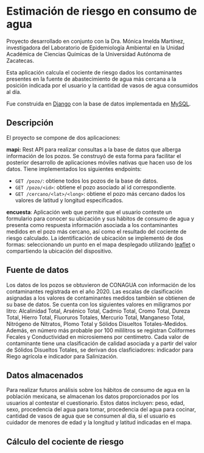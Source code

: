 # Estimación de riesgo en consumo de agua

Proyecto desarrollado en conjunto con la Dra. Mónica Imelda Martínez, investigadora del Laboratorio de Epidemiología Ambiental en la Unidad Académica de Ciencias Químicas de la Universidad Autónoma de Zacatecas.

Esta aplicación calcula el cociente de riesgo dados los contaminantes presentes en la fuente de abastecimiento de agua más cercana a la posición indicada por el usuario y la cantidad de vasos de agua consumidos al día. 

Fue construida en [Django](https://www.djangoproject.com/) con la base de datos implementada en [MySQL](https://www.mysql.com/).

## Descripción 

El proyecto se compone de dos aplicaciones:

**mapi:** Rest API para realizar consultas a la base de datos que alberga información de los pozos. Se construyó de esta forma para facilitar el posterior desarrollo de aplicaciones móviles nativas que hacen uso de los datos. Tiene implementados los siguientes endpoints:
  - `GET /pozo/`: obtiene todos los pozos de la base de datos.
  - `GET /pozo/<id>`: obtiene el pozo asociado al id correspondiente.
  - `GET /cercano/<lat>/<long>`: obtiene el pozo más cercano dados los valores de latitud y longitud especificados.
  
**encuesta**: Aplicación web que permite que el usuario conteste un formulario para conocer su ubicación y sus hábitos de consumo de agua y presenta como respuesta información asociada a los contaminantes medidos en el pozo más cercano, así como el resultado del cociente de riesgo calculado. La identificación de ubicación se implementó de dos formas: seleccionando un punto en el mapa desplegado utilizando [leaflet](https://leafletjs.com/) o compartiendo la ubicación del  dispositivo. 

## Fuente de datos

Los datos de los pozos se obtuvieron de CONAGUA con información de los contaminantes registrada en el año 2020. Las escalas de clasificación  asignadas a los valores de contaminantes medidos también se obtienen de su base de datos. Se cuenta con los siguientes valores en miligramos por litro: Alcalinidad Total, Arsénico Total, Cadmio Total, Cromo Total, Dureza Total, Hierro Total, Fluoruros Totales, Mercurio Total, Manganeso Total, Nitrógeno de Nitratos, Plomo Total y Sólidos Disueltos Totales-Medidos. Además, en número más probable por 100 mililitros se registran Coliformes Fecales y Conductividad en microsiemens por centímetro. Cada valor de contaminante tiene una clasificación de calidad asociada y a partir del valor de Sólidos Disueltos Totales, se derivan dos clasficiadores: indicador para Riego agrícola e indicador para Salinización.

## Datos almacenados

Para realizar futuros análisis sobre los hábitos de consumo de agua en la población mexicana, se almacenan los datos proporcionados por los usuarios al contestar el cuestionario. Estos datos incluyen: peso, edad, sexo, procedencia del agua para tomar, procedencia del agua para cocinar, cantidad de vasos de agua que se consumen al día, si el usuario es cuidador de menores de edad y la longitud y latitud indicadas en el mapa.  

## Cálculo del cociente de riesgo


